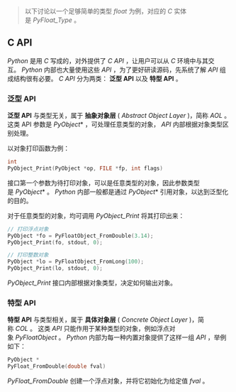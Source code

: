 > 以下讨论以一个足够简单的类型 _float_ 为例，对应的 _C_ 实体是 _PyFloat_Type_ 。

## C API

_Python_ 是用 _C_ 写成的，对外提供了 _C API_ ，让用户可以从 _C_ 环境中与其交互。 _Python_ 内部也大量使用这些 _API_ ，为了更好研读源码，先系统了解 _API_ 组成结构很有必要。 _C API_ 分为两类： **泛型 API** 以及 **特型 API** 。

### 泛型 API

**泛型 API** 与类型无关，属于 **抽象对象层** ( _Abstract Object Layer_ )，简称 _AOL_ 。 这类 API 参数是 _PyObject_* ，可处理任意类型的对象， _API_ 内部根据对象类型区别处理。

以对象打印函数为例：

```c
int
PyObject_Print(PyObject *op, FILE *fp, int flags)
```

接口第一个参数为待打印对象，可以是任意类型的对象，因此参数类型是 _PyObject_* 。 _Python_ 内部一般都是通过 _PyObject_* 引用对象，以达到泛型化的目的。

对于任意类型的对象，均可调用 _PyObject_Print_ 将其打印出来：

```c
// 打印浮点对象
PyObject *fo = PyFloatObject_FromDouble(3.14);
PyObject_Print(fo, stdout, 0);

// 打印整数对象
PyObject *lo = PyFloatObject_FromLong(100);
PyObject_Print(lo, stdout, 0);
```

_PyObject_Print_ 接口内部根据对象类型，决定如何输出对象。

### 特型 API

**特型 API** 与类型相关，属于 **具体对象层** ( _Concrete Object Layer_ )，简称 _COL_ 。 这类 _API_ 只能作用于某种类型的对象，例如浮点对象 _PyFloatObject_ 。 _Python_ 内部为每一种内置对象提供了这样一组 _API_ ，举例如下：

```c
PyObject *
PyFloat_FromDouble(double fval)
```

_PyFloat_FromDouble_ 创建一个浮点对象，并将它初始化为给定值 _fval_ 。